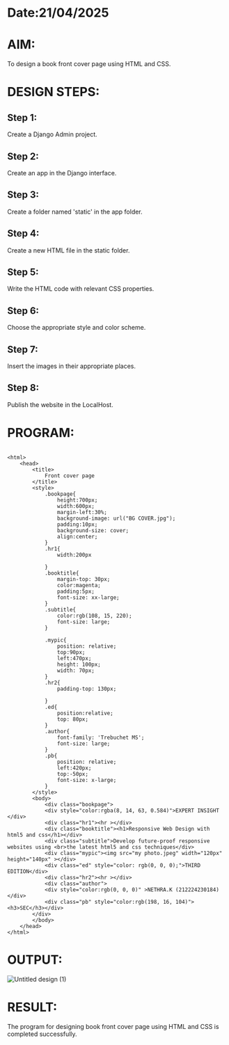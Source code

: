 # Date:21/04/2025
# AIM:
To design a book front cover page using HTML and CSS.

# DESIGN STEPS:
## Step 1:
Create a Django Admin project.

## Step 2:
Create an app in the Django interface.

## Step 3:
Create a folder named 'static' in the app folder.

## Step 4:
Create a new HTML file in the static folder.

## Step 5:
Write the HTML code with relevant CSS properties.

## Step 6:
Choose the appropriate style and color scheme.

## Step 7:
Insert the images in their appropriate places.

## Step 8:
Publish the website in the LocalHost.

# PROGRAM:

```

<html>
    <head>
        <title>
            Front cover page
        </title>
        <style>
            .bookpage{
                height:700px;
                width:600px;
                margin-left:30%;
                background-image: url("BG COVER.jpg");
                padding:10px;
                background-size: cover;
                align:center;
            }
            .hr1{
                width:200px

            }
            .booktitle{
                margin-top: 30px;
                color:magenta;
                padding:5px;
                font-size: xx-large;
            }
            .subtitle{
                color:rgb(108, 15, 220);
                font-size: large;
            }
            
            .mypic{
                position: relative;
                top:90px;
                left:470px;
                height: 100px;
                width: 70px;
            }
            .hr2{
                padding-top: 130px;
            
            }
            .ed{
                position:relative;
                top: 80px;
            }
            .author{
                font-family: 'Trebuchet MS';
                font-size: large;
            }
            .pb{
                position: relative;
                left:420px;
                top:-50px;
                font-size: x-large;
            }
        </style>
        <body>
            <div class="bookpage">
            <div style="color:rgba(8, 14, 63, 0.584)">EXPERT INSIGHT </div>
            <div class="hr1"><hr ></div>
            <div class="booktitle"><h1>Responsive Web Design with html5 and css</h1></div>
            <div class="subtitle">Develop future-proof responsive websites using <br>the latest html5 and css techniques</div>
            <div class="mypic"><img src="my photo.jpeg" width="120px" height="140px" ></div>
            <div class="ed" style="color: rgb(0, 0, 0);">THIRD EDITION</div>
            <div class="hr2"><hr ></div>
            <div class="author">
            <div style="color:rgb(0, 0, 0)" >NETHRA.K (212224230184)</div>
            <div class="pb" style="color:rgb(198, 16, 104)"> <h3>SEC</h3></div>
        </div>
        </body>
    </head>
</html>

```

# OUTPUT:
![Untitled design (1)](https://github.com/user-attachments/assets/aad94a45-fa24-4e20-bbe9-e6f7305d9379)


# RESULT:
The program for designing book front cover page using HTML and CSS is completed successfully.
